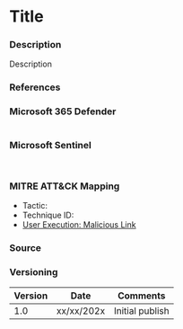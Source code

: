 # Title

### Description

Description

### References


### Microsoft 365 Defender
```

```

### Microsoft Sentinel
```
 
```

### MITRE ATT&CK Mapping
- Tactic: 
- Technique ID: 
- [User Execution: Malicious Link](https://attack.mitre.org/techniques/T1204/001/)

### Source

### Versioning
| Version       | Date          | Comments                          |
| ------------- |---------------| ----------------------------------|
| 1.0           | xx/xx/202x    | Initial publish                   |
